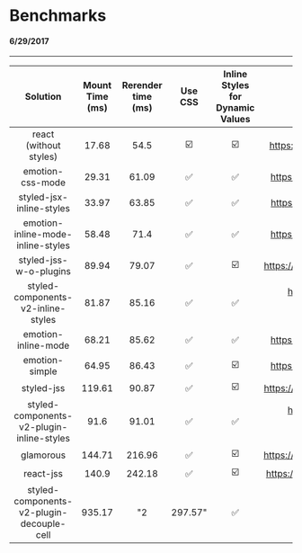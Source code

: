 # Benchmarks 
#### 6/29/2017

-------

**Solution**|**Mount Time (ms)**|**Rerender time (ms)**|**Use CSS**|**Inline Styles for Dynamic Values**|**Link**
:-----:|:-----:|:-----:|:-----:|:-----:|:-----:
react (without styles)|17.68|54.5|☑️|☑️|https://github.com/facebook/react)
emotion-css-mode|29.31|61.09|✅|✅|https://github.com/tkh44/emotion)
styled-jsx-inline-styles|33.97|63.85|✅|✅|https://github.com/zeit/styled-jsx)
emotion-inline-mode-inline-styles|58.48|71.4|✅|✅|https://github.com/tkh44/emotion)
styled-jss-w-o-plugins|89.94|79.07|✅|☑️|https://github.com/cssinjs/styled-jss)
styled-components-v2-inline-styles|81.87|85.16|✅|✅|https://github.com/styled-components/styled-components/tree/v2)
emotion-inline-mode|68.21|85.62|✅|✅|https://github.com/tkh44/emotion)
emotion-simple|64.95|86.43|✅|☑️|https://github.com/tkh44/emotion)
styled-jss|119.61|90.87|✅|☑️|https://github.com/cssinjs/styled-jss)
styled-components-v2-plugin-inline-styles|91.6|91.01|✅|✅|https://github.com/styled-components/styled-components/tree/v2)
glamorous|144.71|216.96|✅|☑️|https://github.com/paypal/glamorous)
react-jss|140.9|242.18|✅|☑️|https://github.com/cssinjs/react-jss)
styled-components-v2-plugin-decouple-cell|935.17|"2|297.57"|✅|☑️
